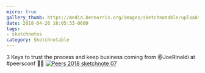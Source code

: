 ```yaml
---
micro: true
gallery_thumb: https://media.bennorris.org/images/sketchnotable/uploads/2018/f92db3c96c.jpg
date: 2018-04-26 16:05:33-0600
tags:
- sketchnotes
category: Sketchnotable
---
```


3 Keys to trust the process and keep business coming from @JoeRinaldi at #peersconf ✍🏼 [![Peers 2018 sketchnote 07](https://media.bennorris.org/images/sketchnotable/uploads/2018/f92db3c96c.jpg)](https://media.bennorris.org/images/sketchnotable/uploads/2018/f92db3c96c.jpg)